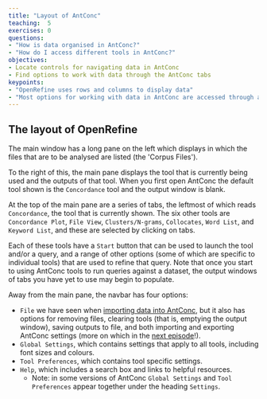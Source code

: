 ```yaml
---
title: "Layout of AntConc"
teaching:  5
exercises: 0
questions:
- "How is data organised in AntConc?"
- "How do I access different tools in AntConc?"
objectives:
- Locate controls for navigating data in AntConc
- Find options to work with data through the AntConc tabs
keypoints:
- "OpenRefine uses rows and columns to display data"
- "Most options for working with data in AntConc are accessed through a menu pane below the output window"
---
```


## The layout of OpenRefine
The main window has a long pane on the left which displays in which the files that are to be analysed are listed (the 'Corpus Files').

To the right of this, the main pane displays the tool that is currently being used and the outputs of that tool. When you first open AntConc the default tool shown is the `Concordance` tool and the output window is blank.

At the top of the main pane are a series of tabs, the leftmost of which reads `Concordance`, the tool that is currently shown. The six other tools are `Concordance Plot`, `File View`, `Clusters/N-grams`, `Collocates`, `Word List`, and `Keyword List`, and these are selected by clicking on tabs.

Each of these tools have a `Start` button that can be used to launch the tool and/or a query, and a range of other options (some of which are specific to individual tools) that are used to refine that query. Note that once you start to using AntConc tools to run queries against a dataset, the output windows of tabs you have yet to use may begin to populate.

Away from the main pane, the navbar has four options:
* `File` we have seen when [importing data into AntConc](https://cataloguelegacies.github.io/antconc.github.io/02-importing-data/index.html), but it also has options for removing files, clearing tools (that is, emptying the output window), saving outputs to file, and both importing and exporting AntConc settings (more on which in the [next episode](https://cataloguelegacies.github.io/antconc.github.io/04-settings/index.html)!).
* `Global Settings`, which contains settings that apply to all tools, including font sizes and colours.
* `Tool Preferences`, which contains tool specific settings.
* `Help`, which includes a search box and links to helpful resources.
	* Note: in some versions of AntConc `Global Settings` and `Tool Preferences` appear together under the heading `Settings`.
